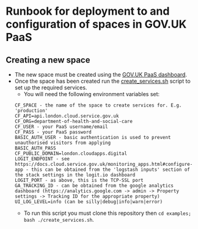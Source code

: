 # Runbook for deployment to and configuration of spaces in GOV.UK PaaS

## Creating a new space
* The new space must be created using the [GOV.UK PaaS dashboard](https://admin.london.cloud.service.gov.uk/organisations/71ede43d-237a-4ce9-8bc0-e2f395a0d8a1).
* Once the space has been created run the [create_services.sh](./create_services.sh) script to set up the required services.
    * You will need the following environment variables set:
    ```
    CF_SPACE - the name of the space to create services for. E.g. 'production'
    CF_API=api.london.cloud.service.gov.uk
    CF_ORG=department-of-health-and-social-care
    CF_USER - your PaaS username/email
    CF_PASS - your PaaS password
    BASIC_AUTH_USER - basic authentication is used to prevent unauthorised visitors from applying
    BASIC_AUTH_PASS
    CF_PUBLIC_DOMAIN=london.cloudapps.digital
    LOGIT_ENDPOINT - see https://docs.cloud.service.gov.uk/monitoring_apps.html#configure-app - this can be obtained from the 'logstash inputs' section of the stack settings in the logit.io dashboard
    LOGIT_PORT - as above, this is the TCP-SSL port
    GA_TRACKING_ID - can be obtained from the google analytics dashboard (https://analytics.google.com -> admin -> Property settings -> Tracking ID for the appropriate property)
    UI_LOG_LEVEL=info (can be silly|debug|info|warn|error)
    ```
    * To run this script you must clone this repository then `cd examples; bash ./create_services.sh`.
